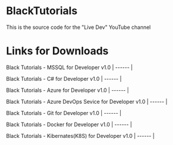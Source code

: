 # BlackTutorials
This is the source code for the "Live Dev" YouTube channel

# Links for Downloads

Black Tutorials - MSSQL for Developer v1.0
| ------ |

Black Tutorials - C# for Developer v1.0
| ------ |

Black Tutorials - Azure for Developer v1.0
| ------ |

Black Tutorials - Azure DevOps Sevice for Developer v1.0
| ------ |

Black Tutorials - Git for Developer v1.0
| ------ |

Black Tutorials - Docker for Developer v1.0
| ------ |

Black Tutorials - Kibernates(K8S) for Developer v1.0
| ------ |
